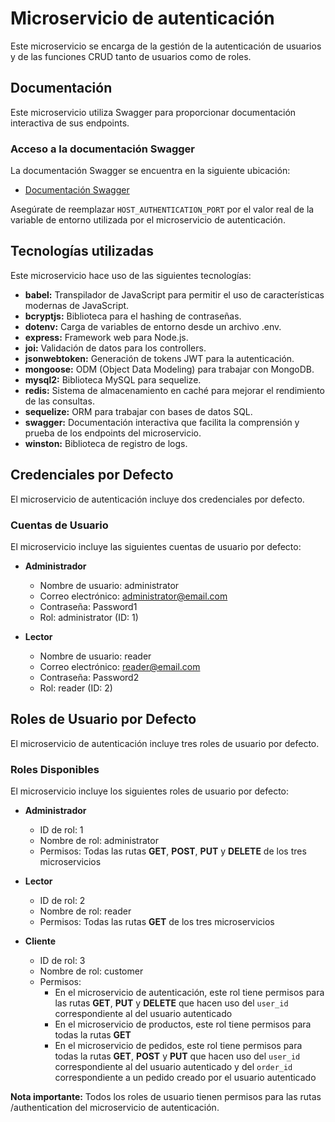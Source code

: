 # Microservicio de autenticación

Este microservicio se encarga de la gestión de la autenticación de usuarios y de las funciones CRUD tanto de usuarios como de roles.

## Documentación

Este microservicio utiliza Swagger para proporcionar documentación interactiva de sus endpoints.

### Acceso a la documentación Swagger

La documentación Swagger se encuentra en la siguiente ubicación:

- [Documentación Swagger](http://localhost:HOST_AUTHENTICATION_PORT/docs)

Asegúrate de reemplazar `HOST_AUTHENTICATION_PORT` por el valor real de la variable de entorno utilizada por el microservicio de autenticación.

## Tecnologías utilizadas

Este microservicio hace uso de las siguientes tecnologías:

- **babel:** Transpilador de JavaScript para permitir el uso de características modernas de JavaScript.
- **bcryptjs:** Biblioteca para el hashing de contraseñas.
- **dotenv:** Carga de variables de entorno desde un archivo .env.
- **express:** Framework web para Node.js.
- **joi:** Validación de datos para los controllers.
- **jsonwebtoken:** Generación de tokens JWT para la autenticación.
- **mongoose:** ODM (Object Data Modeling) para trabajar con MongoDB.
- **mysql2:** Biblioteca MySQL para sequelize.
- **redis:** Sistema de almacenamiento en caché para mejorar el rendimiento de las consultas.
- **sequelize:** ORM para trabajar con bases de datos SQL.
- **swagger:** Documentación interactiva que facilita la comprensión y prueba de los endpoints del microservicio.
- **winston:** Biblioteca de registro de logs.

## Credenciales por Defecto

El microservicio de autenticación incluye dos credenciales por defecto.

### Cuentas de Usuario

El microservicio incluye las siguientes cuentas de usuario por defecto:

- **Administrador**

  - Nombre de usuario: administrator
  - Correo electrónico: administrator@email.com
  - Contraseña: Password1
  - Rol: administrator (ID: 1)

- **Lector**

  - Nombre de usuario: reader
  - Correo electrónico: reader@email.com
  - Contraseña: Password2
  - Rol: reader (ID: 2)

## Roles de Usuario por Defecto

El microservicio de autenticación incluye tres roles de usuario por defecto.

### Roles Disponibles

El microservicio incluye los siguientes roles de usuario por defecto:

- **Administrador**

  - ID de rol: 1
  - Nombre de rol: administrator
  - Permisos: Todas las rutas **GET**, **POST**, **PUT** y **DELETE** de los tres microservicios

- **Lector**

  - ID de rol: 2
  - Nombre de rol: reader
  - Permisos: Todas las rutas **GET** de los tres microservicios

- **Cliente**

  - ID de rol: 3
  - Nombre de rol: customer
  - Permisos:
    - En el microservicio de autenticación, este rol tiene permisos para las rutas **GET**, **PUT** y **DELETE** que hacen uso del `user_id` correspondiente al del usuario autenticado
    - En el microservicio de productos, este rol tiene permisos para todas la rutas **GET**
    - En el microservicio de pedidos, este rol tiene permisos para todas la rutas **GET**, **POST** y **PUT** que hacen uso del `user_id` correspondiente al del usuario autenticado y del `order_id` correspondiente a un pedido creado por el usuario autenticado

**Nota importante:** Todos los roles de usuario tienen permisos para las rutas /authentication del microservicio de autenticación.
